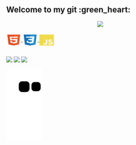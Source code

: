 
  <h2> Welcome to my git :green_heart: </h2>
<div align="center">
  <a href="https://github.com/vivianeaalmeida">

  <img height="180em" src="https://github-readme-stats.vercel.app/api/top-langs/?username=vivianeaalmeida&layout=compact&langs_count=7&theme=moltack"/>
</div>
  
  <div style="display: inline_block"><br>
    <img align="center" alt="Vivi-HTML" height="30" width="40" src="https://raw.githubusercontent.com/devicons/devicon/master/icons/html5/html5-original.svg">
    <img align="center" alt="Vivi-CSS" height="30" width="40" src="https://raw.githubusercontent.com/devicons/devicon/master/icons/css3/css3-original.svg">
    <img align="center" alt="Vivi-Js" height="30" width="40" src="https://raw.githubusercontent.com/devicons/devicon/master/icons/javascript/javascript-plain.svg">     
  </div>

  ##
  
  <div> 
  <a href = "mailto:viviane.aalmeida22@gmail.com"><img src="https://img.shields.io/badge/-Gmail-%23333?style=for-the-badge&logo=gmail&logoColor=white" target="_blank"></a>
  <a href="https://www.linkedin.com/in/viviane-andrade-de-almeida" target="_blank"><img src="https://img.shields.io/badge/-LinkedIn-%230077B5?style=for-the-badge&logo=linkedin&logoColor=white" target="_blank"></a> 
    <a href="https://instagram.com/viviane.aalmeida" target="_blank"><img src="https://img.shields.io/badge/-Instagram-%23E4405F?style=for-the-badge&logo=instagram&logoColor=white" target="_blank"></a>
 
![Snake animation](https://github.com/vivianeaalmeida/vivianeaalmeida/blob/output/github-contribution-grid-snake.svg)
 
</div>

    
